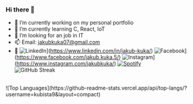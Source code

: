 ### Hi there 👋

- 🔭 I’m currently working on my personal portfolio
- 🌱 I’m currently learning C, React, IoT
- 🤔 I’m looking for an job in IT
- 📫 Email: jakubkuka07@gmail.com
- 👀 ![LinkedIn](https://img.shields.io/badge/LinkedIn-0077B5?style=for-the-badge&logo=linkedin&logoColor=white)](https://www.linkedin.com/in/jakub-kuka/)
![Facebook](https://img.shields.io/badge/Facebook-1877F2?style=for-the-badge&logo=facebook&logoColor=white)](https://www.facebook.com/jakub.kuka.5/)
![Instagram](https://img.shields.io/badge/Instagram-E4405F?style=for-the-badge&logo=instagram&logoColor=white)](https://www.instagram.com/jakubkuka/)
[![Spotify](https://novatorem.vercel.app/api/spotify)](https://open.spotify.com/user/vnxxz3vngx7mq0co4qh7c8q6x)<br>
![GitHub Streak](http://github-readme-streak-stats.herokuapp.com?user=kubista9)
<br>
![Top Languages](https://github-readme-stats.vercel.app/api/top-langs/?username=kubista9&layout=compact)
<br>





